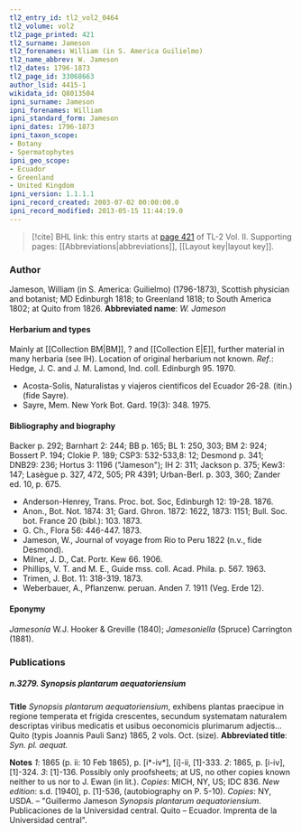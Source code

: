 ```yaml
---
tl2_entry_id: tl2_vol2_0464
tl2_volume: vol2
tl2_page_printed: 421
tl2_surname: Jameson
tl2_forenames: William (in S. America Guilielmo)
tl2_name_abbrev: W. Jameson
tl2_dates: 1796-1873
tl2_page_id: 33068663
author_lsid: 4415-1
wikidata_id: Q8013504
ipni_surname: Jameson
ipni_forenames: William
ipni_standard_form: Jameson
ipni_dates: 1796-1873
ipni_taxon_scope: 
- Botany
- Spermatophytes
ipni_geo_scope: 
- Ecuador
- Greenland
- United Kingdom
ipni_version: 1.1.1.1
ipni_record_created: 2003-07-02 00:00:00.0
ipni_record_modified: 2013-05-15 11:44:19.0
---
```



> [!cite] BHL link: this entry starts at [page 421](https://www.biodiversitylibrary.org/page/33068663) of TL-2 Vol. II.
> Supporting pages: [[Abbreviations|abbreviations]], [[Layout key|layout key]].

### Author

Jameson, William (in S. America: Guilielmo) (1796-1873), Scottish physician and botanist; MD Edinburgh 1818; to Greenland 1818; to South America 1802; at Quito from 1826.
**Abbreviated name**: *W. Jameson*

#### Herbarium and types

Mainly at [[Collection BM|BM]], ? and [[Collection E|E]], further material in many herbaria (see IH). Location of original herbarium not known.
*Ref*.: Hedge, J. C. and J. M. Lamond, Ind. coll. Edinburgh 95. 1970.
- Acosta-Solis, Naturalistas y viajeros cientificos del Ecuador 26-28. (itin.) (fide Sayre).
- Sayre, Mem. New York Bot. Gard. 19(3): 348. 1975.

#### Bibliography and biography

Backer p. 292; Barnhart 2: 244; BB p. 165; BL 1: 250, 303; BM 2: 924; Bossert P. 194; Clokie P. 189; CSP3: 532-533,8: 12; Desmond p. 341; DNB29: 236; Hortus 3: 1196 ("Jameson"); IH 2: 311; Jackson p. 375; Kew3: 147; Lasègue p. 327, 472, 505; PR 4391; Urban-Berl. p. 303, 360; Zander ed. 10, p. 675.
- Anderson-Henrey, Trans. Proc. bot. Soc, Edinburgh 12: 19-28. 1876.
- Anon., Bot. Not. 1874: 31; Gard. Ghron. 1872: 1622, 1873: 1151; Bull. Soc. bot. France 20 (bibl.): 103. 1873.
- G. Ch., Flora 56: 446-447. 1873.
- Jameson, W., Journal of voyage from Rio to Peru 1822 (n.v., fide Desmond).
- Milner, J. D., Cat. Portr. Kew 66. 1906.
- Phillips, V. T. and M. E., Guide mss. coll. Acad. Phila. p. 567. 1963.
- Trimen, J. Bot. 11: 318-319. 1873.
- Weberbauer, A., Pflanzenw. peruan. Anden 7. 1911 (Veg. Erde 12).

#### Eponymy

*Jamesonia* W.J. Hooker & Greville (1840); *Jamesoniella* (Spruce) Carrington (1881).

### Publications

##### n.3279. Synopsis plantarum aequatoriensium

**Title**
*Synopsis plantarum aequatoriensium*, exhibens plantas praecipue in regione temperata et frigida crescentes, secundum systematam naturalem descriptas viribus medicatis et usibus oeconomicis plurimarum adjectis... Quito (typis Joannis Pauli Sanz) 1865, 2 vols. Oct. (size).
**Abbreviated title**: *Syn. pl. aequat.*

**Notes**
*1*: 1865 (p. ii: 10 Feb 1865), p. \[i\*-iv\*\], \[i\]-ii, \[1\]-333.
*2*: 1865, p. \[i-iv\], \[1\]-324.
*3*: \[1\]-136. Possibly only proofsheets; at US, no other copies known neither to us nor to J. Ewan (in lit.).
*Copies*: MICH, NY, US; IDC 836.
*New edition*: s.d. \[1940\], p. \[1\]-536, (autobiography on P. 5-10). *Copies*: NY, USDA. – "Guillermo Jameson *Synopsis plantarum aequatoriensium*. Publicaciones de la Universidad central. Quito – Ecuador. Imprenta de la Universidad central".

